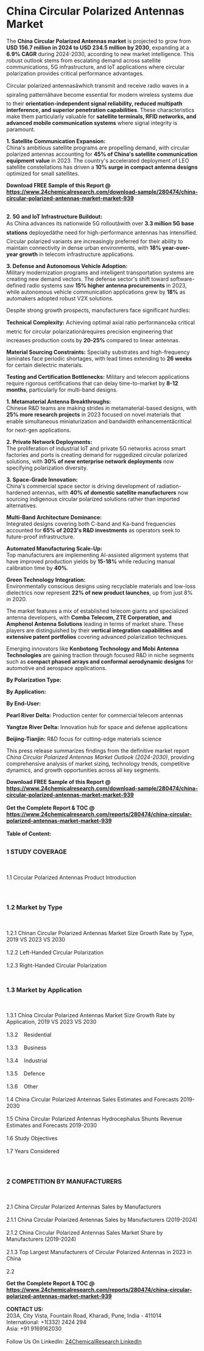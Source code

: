 <h1>China Circular Polarized Antennas Market</h1><p>The <strong>China Circular Polarized Antennas market</strong> is projected to grow from <strong>USD 156.7 million in 2024 to USD 234.5 million by 2030</strong>, expanding at a <strong>6.9% CAGR</strong> during 2024-2030, according to new market intelligence. This robust outlook stems from escalating demand across satellite communications, 5G infrastructure, and IoT applications where circular polarization provides critical performance advantages.</p><p>Circular polarized antennasâwhich transmit and receive radio waves in a spiraling patternâhave become essential for modern wireless systems due to their <strong>orientation-independent signal reliability, reduced multipath interference, and superior penetration capabilities</strong>. These characteristics make them particularly valuable for <strong>satellite terminals, RFID networks, and advanced mobile communication systems</strong> where signal integrity is paramount.</p><p><strong>1. Satellite Communication Expansion:</strong><br>
China's ambitious satellite programs are propelling demand, with circular polarized antennas accounting for <strong>45% of China's satellite communication equipment value</strong> in 2023. The country's accelerated deployment of LEO satellite constellations has driven a <strong>10% surge in compact antenna designs</strong> optimized for small satellites.</p><div><b>Download FREE Sample of this Report @ 
            <a href="https://www.24chemicalresearch.com/download-sample/280474/china-circular-polarized-antennas-market-market-939">
            https://www.24chemicalresearch.com/download-sample/280474/china-circular-polarized-antennas-market-market-939</a></b></div><br><p><strong>2. 5G and IoT Infrastructure Buildout:</strong><br>
As China advances its nationwide 5G rolloutâwith over <strong>3.3 million 5G base stations</strong> deployedâthe need for high-performance antennas has intensified. Circular polarized variants are increasingly preferred for their ability to maintain connectivity in dense urban environments, with <strong>18% year-over-year growth</strong> in telecom infrastructure applications.</p><p><strong>3. Defense and Autonomous Vehicle Adoption:</strong><br>
Military modernization programs and intelligent transportation systems are creating new demand vectors. The defense sector's shift toward software-defined radio systems saw <strong>15% higher antenna procurements</strong> in 2023, while autonomous vehicle communication applications grew by <strong>18%</strong> as automakers adopted robust V2X solutions.</p><p>Despite strong growth prospects, manufacturers face significant hurdles:</p><p><strong>Technical Complexity:</strong> Achieving optimal axial ratio performanceâa critical metric for circular polarizationârequires precision engineering that increases production costs by <strong>20-25%</strong> compared to linear antennas.</p><p><strong>Material Sourcing Constraints:</strong> Specialty substrates and high-frequency laminates face periodic shortages, with lead times extending to <strong>26 weeks</strong> for certain dielectric materials.</p><p><strong>Testing and Certification Bottlenecks:</strong> Military and telecom applications require rigorous certifications that can delay time-to-market by <strong>8-12 months</strong>, particularly for multi-band designs.</p><p><strong>1. Metamaterial Antenna Breakthroughs:</strong><br>
Chinese R&amp;D teams are making strides in metamaterial-based designs, with <strong>25% more research projects</strong> in 2023 focused on novel materials that enable simultaneous miniaturization and bandwidth enhancementâcritical for next-gen applications.</p><p><strong>2. Private Network Deployments:</strong><br>
The proliferation of industrial IoT and private 5G networks across smart factories and ports is creating demand for ruggedized circular polarized solutions, with <strong>30% of new enterprise network deployments</strong> now specifying polarization diversity.</p><p><strong>3. Space-Grade Innovation:</strong><br>
China's commercial space sector is driving development of radiation-hardened antennas, with <strong>40% of domestic satellite manufacturers</strong> now sourcing indigenous circular polarized solutions rather than imported alternatives.</p><p><strong>Multi-Band Architecture Dominance:</strong><br>
	Integrated designs covering both C-band and Ka-band frequencies accounted for <strong>65% of 2023's R&amp;D investments</strong> as operators seek to future-proof infrastructure.</p><p><strong>Automated Manufacturing Scale-Up:</strong><br>
	Top manufacturers are implementing AI-assisted alignment systems that have improved production yields by <strong>15-18%</strong> while reducing manual calibration time by <strong>40%</strong>.</p><p><strong>Green Technology Integration:</strong><br>
	Environmentally conscious designs using recyclable materials and low-loss dielectrics now represent <strong>22% of new product launches</strong>, up from just 8% in 2020.</p><p>The market features a mix of established telecom giants and specialized antenna developers, with <strong>Comba Telecom, ZTE Corporation, and Amphenol Antenna Solutions</strong> leading in terms of market share. These players are distinguished by their <strong>vertical integration capabilities and extensive patent portfolios</strong> covering advanced polarization techniques.</p><p>Emerging innovators like <strong>Kenbotong Technology and Mobi Antenna Technologies</strong> are gaining traction through focused R&amp;D in niche segments such as <strong>compact phased arrays and conformal aerodynamic designs</strong> for automotive and aerospace applications.</p><p><strong>By Polarization Type:</strong></p><p><strong>By Application:</strong></p><p><strong>By End-User:</strong></p><p><strong>Pearl River Delta:</strong> Production center for commercial telecom antennas</p><p><strong>Yangtze River Delta:</strong> Innovation hub for space and defense applications</p><p><strong>Beijing-Tianjin:</strong> R&amp;D focus for cutting-edge materials science</p><p>This press release summarizes findings from the definitive market report <em>China Circular Polarized Antennas Market Outlook (2024-2030)</em>, providing comprehensive analysis of market sizing, technology trends, competitive dynamics, and growth opportunities across all key segments.</p><div><b>Download FREE Sample of this Report @ 
            <a href="https://www.24chemicalresearch.com/download-sample/280474/china-circular-polarized-antennas-market-market-939">
            https://www.24chemicalresearch.com/download-sample/280474/china-circular-polarized-antennas-market-market-939</a></b></div><br><div><b>Get the Complete Report & TOC @ 
            <a href="https://www.24chemicalresearch.com/reports/280474/china-circular-polarized-antennas-market-market-939">
            https://www.24chemicalresearch.com/reports/280474/china-circular-polarized-antennas-market-market-939</a></b></div><br>
            <b>Table of Content:</b><p><h2><span style="font-size:16px"><strong>1 STUDY COVERAGE</strong></span></h2><br />
<p>1.1 Circular Polarized Antennas Product Introduction</p><br />
<h2><span style="font-size:16px"><strong>1.2 Market by Type</strong></span></h2><br />
<p>1.2.1 Chinan Circular Polarized Antennas Market Size Growth Rate by Type, 2019 VS 2023 VS 2030<br /><br />
1.2.2 Left-Handed Circular Polarization&nbsp;&nbsp; &nbsp;<br /><br />
1.2.3 Right-Handed Circular Polarization<br /><br />
<h2><span style="font-size:16px"><strong>1.3 Market by Application</strong></span></h2><br />
<p>1.3.1 China Circular Polarized Antennas Market Size Growth Rate by Application, 2019 VS 2023 VS 2030<br /><br />
1.3.2&nbsp;&nbsp; &nbsp;Residential<br /><br />
1.3.3&nbsp;&nbsp; &nbsp;Business<br /><br />
1.3.4&nbsp;&nbsp; &nbsp;Industrial<br /><br />
1.3.5&nbsp;&nbsp; &nbsp;Defence<br /><br />
1.3.6&nbsp;&nbsp; &nbsp;Other<br /><br />
1.4 China Circular Polarized Antennas Sales Estimates and Forecasts 2019-2030<br /><br />
1.5 China Circular Polarized Antennas Hydrocephalus Shunts Revenue Estimates and Forecasts 2019-2030<br /><br />
1.6 Study Objectives<br /><br />
1.7 Years Considered</p><br />
<h2><span style="font-size:16px"><strong>2 COMPETITION BY MANUFACTURERS</strong></span></h2><br />
<p>2.1 China Circular Polarized Antennas Sales by Manufacturers<br /><br />
2.1.1 China Circular Polarized Antennas Sales by Manufacturers (2019-2024)<br /><br />
2.1.2 China Circular Polarized Antennas Sales Market Share by Manufacturers (2019-2024)<br /><br />
2.1.3 Top Largest Manufacturers of Circular Polarized Antennas in 2023 in China<br /><br />
2.2</p><div><b>Get the Complete Report & TOC @ 
            <a href="https://www.24chemicalresearch.com/reports/280474/china-circular-polarized-antennas-market-market-939">
            https://www.24chemicalresearch.com/reports/280474/china-circular-polarized-antennas-market-market-939</a></b></div><br><b>CONTACT US:</b><br>
            203A, City Vista, Fountain Road, Kharadi, Pune, India - 411014<br>
            International: +1(332) 2424 294<br>
            Asia: +91 9169162030 <br><br>
            Follow Us On LinkedIn: <a href="https://www.linkedin.com/company/24chemicalresearch/">24ChemicalResearch LinkedIn</a>